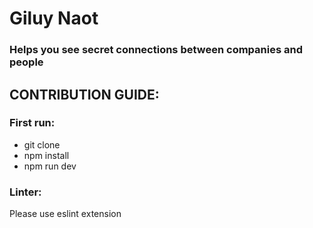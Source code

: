# Giluy Naot

### Helps you see secret connections between companies and people

## CONTRIBUTION GUIDE:

### First run:

- git clone
- npm install
- npm run dev

### Linter:

Please use eslint extension